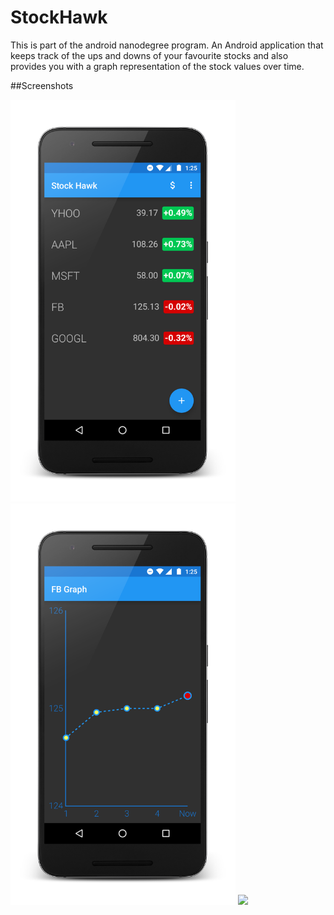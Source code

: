 # StockHawk
This is part of the android nanodegree program. An Android application that keeps track of the ups and downs of your favourite stocks and also provides you with a graph representation of the stock values over time.

##Screenshots

<img src="screenshots/screenshot1.png" width="360">
<img src="screenshots/screenshot2.png" width="360">
<img src="screenshots/screenshot3.png" width="360">
